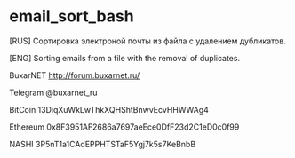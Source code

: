 # email_sort_bash
[RUS] Сортировка электроной почты из файла с удалением дубликатов. 

[ENG] Sorting emails from a file with the removal of duplicates.

BuxarNET http://forum.buxarnet.ru/ 

Telegram @buxarnet_ru

BitCoin 13DiqXuWkLwThkXQHShtBnwvEcvHHWWAg4

Ethereum 0x8F3951AF2686a7697aeEce0DfF23d2C1eD0c0f99

NASHI 3P5nT1a1CAdEPPHTSTaF5Ygj7k5s7KeBnbB
